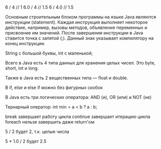 6 / 4 // 1
6.0 / 4 // 1.5
6 / 4.0 // 1.5


Основным строительным блоком программы на языке Java являются инструкции (statement). Каждая инструкция выполняет некоторое действие, например, вызовы методов, объявление переменных и присвоение им значений. После завершения инструкции в Java ставится точка с запятой (;). Данный знак указывает компилятору на конец инструкции.

String с большой буквы, int с маленькой;

Всего в Java есть 4 типа данных для хранения целых чисел. Это byte, short, int и long.

Также в Java есть 2 вещественных типа — float и double.

В if, else и else if можно без фигурных скобок

В Java есть три логических оператора: AND (и), OR (или) и NOT (не)

Тернарный оператор:
int min = a < b ? a : b;

break завершает работу цикла
continue завершает итерацию цикла
foreach нельзя завершить даже return'ом

5 / 2 будет 2, т.к. целые числа

5 * 1.0 / 2 будет 2.5
